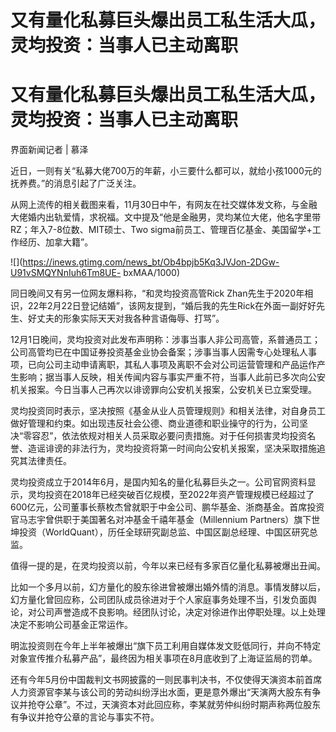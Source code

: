 # 又有量化私募巨头爆出员工私生活大瓜，灵均投资：当事人已主动离职

# 又有量化私募巨头爆出员工私生活大瓜，灵均投资：当事人已主动离职

界面新闻记者 | 慕泽

近日，一则有关“私募大佬700万的年薪，小三要什么都可以，就给小孩1000元的抚养费。”的消息引起了广泛关注。

从网上流传的相关截图来看，11月30日中午，有网友在社交媒体发文称，与金融大佬婚内出轨爱情，求祝福。文中提及“他是金融男，灵均某位大佬，他名字里带RZ；年入7-8位数、MIT硕士、Two
sigma前员工、管理百亿基金、美国留学+工作经历、加拿大籍”。

![](https://inews.gtimg.com/news_bt/Ob4bpjb5Kq3JVJon-2DGw-U91vSMQYNnIuh6Tm8UE-
bxMAA/1000)

同日晚间又有另一位网友爆料称，“和灵均投资高管Rick
Zhan先生于2020年相识，22年2月22日登记结婚”，该网友提到，“婚后我的先生Rick在外面一副好好先生、好丈夫的形象实际天天对我各种言语侮辱、打骂”。

12月1日晚间，灵均投资对此发布声明称：涉事当事人非公司高管，系普通员工；公司高管均已在中国证券投资基金业协会备案；涉事当事人因需专心处理私人事项，已向公司主动申请离职，其私人事项及离职不会对公司运营管理和产品运作产生影响；据当事人反映，相关传闻内容与事实严重不符，当事人此前已多次向公安机关报案。今日当事人己再次以诽谤罪向公安机关报案，公安机关已立案受理。

灵均投资同时表示，坚决按照《基金从业人员管理规则》和相关法律，对自身员工做好管理和约束。如出现违反社会公德、商业道德和职业操守的行为，公司坚决“零容忍”，依法依规对相关人员采取必要问责措施。对于任何损害灵均投资名誉、造谣诽谤的非法行为，灵均投资将第一时间向公安机关报案，坚决采取措施追究其法律责任。

灵均投资成立于2014年6月，是国内知名的量化私募巨头之一。公司官网资料显示，灵均投资在2018年已经突破百亿规模，至2022年资产管理规模已经超过了600亿元，公司董事长蔡枚杰曾就职于中金公司、鹏华基金、浙商基金。首席投资官马志宇曾供职于美国著名对冲基金千禧年基金（Millennium
Partners）旗下世坤投资（WorldQuant），历任全球研究副总监、中国区副总经理、中国区研究总监。

值得一提的是，在灵均投资以前，今年以来已经有多家百亿量化私募被爆出丑闻。

比如一个多月以前，幻方量化的股东徐进曾被爆出婚外情的消息。事情发酵以后，幻方量化曾回应称，公司团队成员徐进对于个人家庭事务处理不当，引发负面舆论，对公司声誉造成不良影响。经团队讨论，决定对徐进作出停职处理。以上处理决定不影响公司基金正常运作。

明汯投资则在今年上半年被爆出“旗下员工利用自媒体发文贬低同行，并向不特定对象宣传推介私募产品”，最终因为相关事项在8月底收到了上海证监局的罚单。

还有今年5月份中国裁判文书网披露的一则民事判决书，不仅使得天演资本前首席人力资源官李某与该公司的劳动纠纷浮出水面，更是意外爆出“天演两大股东有争议并抢夺公章”。不过，天演资本对此回应称，李某就劳仲纠纷时期声称两位股东有争议并抢夺公章的言论与事实不符。

